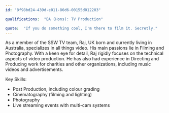 ```yaml
---
id: "8f98bd24-439d-e011-86d6-00155d012203"

qualifications:  "BA (Hons): TV Production"

quote:  "If you do something cool, I'm there to film it. Secretly."
---
```

  

As a member of the SSW TV team, Raj, UK born and currently living in Australia, specializes in all things video. His main passions lie in Filming and Photography. With a keen eye for detail, Raj rigidly focuses on the technical aspects of video production. He has also had experience in Directing and Producing work for charities and other organizations, including music videos and advertisements.

Key Skills:  

*   Post Production, including colour grading  
*   Cinematography (filming and lighting)
*   Photography
*   Live streaming events with multi-cam systems
